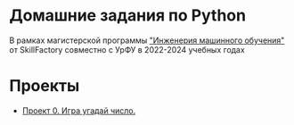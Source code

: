 # Домашние задания по Python
В рамках магистерской программы ["Инженерия машинного обучения"](https://new.skillfactory.ru/data-science-machine-learning-urfu) от SkillFactory совместно с УрФУ в 2022-2024 учебных годах

# Проекты
* [Проект 0. Игра угадай число.](https://github.com/vvkunitskiy/UrFUML2022py/tree/master/project_0)